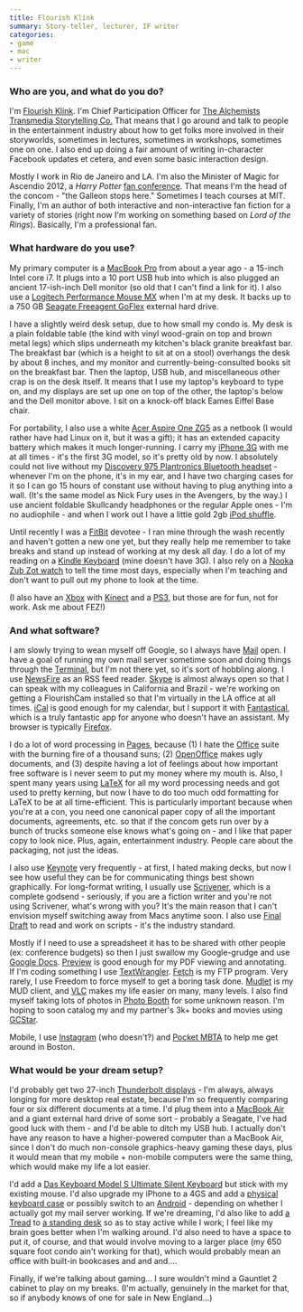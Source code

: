 ```yaml
---
title: Flourish Klink
summary: Story-teller, lecturer, IF writer
categories:
- game
- mac
- writer
---
```


### Who are you, and what do you do?

I'm [Flourish Klink](http://www.madelineklink.com/ "Flourish's website."). I'm Chief Participation Officer for [The Alchemists Transmedia Storytelling Co.](http://www.thealchemists.com/ "A storytelling company.") That means that I go around and talk to people in the entertainment industry about how to get folks more involved in their storyworlds, sometimes in lectures, sometimes in workshops, sometimes one on one. I also end up doing a fair amount of writing in-character Facebook updates et cetera, and even some basic interaction design.

Mostly I work in Rio de Janeiro and LA. I'm also the Minister of Magic for Ascendio 2012, a *Harry Potter* [fan conference](http://www.hp2012.org/ "A Harry Potter conference."). That means I'm the head of the concom - "the Galleon stops here." Sometimes I teach courses at MIT. Finally, I'm an author of both interactive and non-interactive fan fiction for a variety of stories (right now I'm working on something based on *Lord of the Rings*). Basically, I'm a professional fan.

### What hardware do you use?

My primary computer is a [MacBook Pro][macbook-pro] from about a year ago - a 15-inch Intel core i7.  It plugs into a 10 port USB hub into which is also plugged an ancient 17-ish-inch Dell monitor (so old that I can't find a link for it). I also use a [Logitech Performance Mouse MX][performance-mouse-mx] when I'm at my desk. It backs up to a 750 GB [Seagate Freeagent GoFlex][freeagent-goflex] external hard drive. 

I have a slightly weird desk setup, due to how small my condo is. My desk is a plain foldable table (the kind with vinyl wood-grain on top and brown metal legs) which slips underneath my kitchen's black granite breakfast bar. The breakfast bar (which is a height to sit at on a stool) overhangs the desk by about 8 inches, and my monitor and currently-being-consulted books sit on the breakfast bar. Then the laptop, USB hub, and miscellaneous other crap is on the desk itself. It means that I use my laptop's keyboard to type on, and my displays are set up one on top of the other, the laptop's below and the Dell monitor above. I sit on a knock-off black Eames Eiffel Base chair.

For portability, I also use a white [Acer Aspire One ZG5][aspire-one-zg5] as a netbook (I would rather have had Linux on it, but it was a gift); it has an extended capacity battery which makes it much longer-running. I carry my [iPhone 3G][iphone-3g] with me at all times - it's the first 3G model, so it's pretty old by now. I absolutely could not live without my [Discovery 975 Plantronics Bluetooth headset][discovery-975] - whenever I'm on the phone, it's in my ear, and I have two charging cases for it so I can go 15 hours of constant use without having to plug anything into a wall. (It's the same model as Nick Fury uses in the Avengers, by the way.) I use ancient foldable Skullcandy headphones or the regular Apple ones - I'm no audiophile - and when I work out I have a little gold 2gb [iPod shuffle][ipod-shuffle].

Until recently I was a [FitBit][] devotee - I ran mine through the wash recently and haven't gotten a new one yet, but they really help me remember to take breaks and stand up instead of working at my desk all day. I do a lot of my reading on a [Kindle Keyboard][kindle] (mine doesn't have 3G). I also rely on a [Nooka Zub Zot watch][zub-zot-20] to tell the time most days, especially when I'm teaching and don't want to pull out my phone to look at the time.

(I also have an [Xbox][xbox-360] with [Kinect][] and a [PS3][], but those are for fun, not for work. Ask me about FEZ!)

### And what software?

I am slowly trying to wean myself off Google, so I always have [Mail][] open. I have a goal of running my own mail server sometime soon and doing things through the [Terminal][], but I'm not there yet, so it's sort of hobbling along. I use [NewsFire][] as an RSS feed reader. [Skype][] is almost always open so that I can speak with my colleagues in California and Brazil - we're working on getting a FlourishCam installed so that I'm virtually in the LA office at all times. [iCal][] is good enough for my calendar, but I support it with [Fantastical][], which is a truly fantastic app for anyone who doesn't have an assistant. My browser is typically [Firefox][].

I do a lot of word processing in [Pages][], because (1) I hate the [Office][] suite with the burning fire of a thousand suns; (2) [OpenOffice][] makes ugly documents, and (3) despite having a lot of feelings about how important free software is I never seem to put my money where my mouth is. Also, I spent many years using [LaTeX][] for all my word processing needs and got used to pretty kerning, but now I have to do too much odd formatting for LaTeX to be at all time-efficient. This is particularly important because when you're at a con, you need one canonical paper copy of all the important documents, agreements, etc. so that if the concom gets run over by a bunch of trucks someone else knows what's going on - and I like that paper copy to look nice. Plus, again, entertainment industry. People care about the packaging, not just the ideas.

I also use [Keynote][] very frequently - at first, I hated making decks, but now I see how useful they can be for communicating things best shown graphically. For long-format writing, I usually use [Scrivener][], which is a complete godsend - seriously, if you are a fiction writer and you're not using Scrivener, what's wrong with you? It's the main reason that I can't envision myself switching away from Macs anytime soon. I also use [Final Draft][final-draft] to read and work on scripts - it's the industry standard.

Mostly if I need to use a spreadsheet it has to be shared with other people (ex: conference budgets) so then I just swallow my Google-grudge and use [Google Docs][google-docs]. [Preview][] is good enough for my PDF viewing and annotating. If I'm coding something I use [TextWrangler][]. [Fetch][] is my FTP program. Very rarely, I use Freedom to force myself to get a boring task done. [Mudlet][] is my MUD client, and [VLC][] makes my life easier on many, many levels. I also find myself taking lots of photos in [Photo Booth][photo-booth] for some unknown reason. I'm hoping to soon catalog my and my partner's 3k+ books and movies using [GCStar][].

Mobile, I use [Instagram][instagram-ios] (who doesn't?) and [Pocket MBTA][pocket-mbta-ios] to help me get around in Boston.

### What would be your dream setup?

I'd probably get two 27-inch [Thunderbolt displays][thunderbolt-display] - I'm always, always longing for more desktop real estate, because I'm so frequently comparing four or six different documents at a time. I'd plug them into a [MacBook Air][macbook-air] and a giant external hard drive of some sort - probably a Seagate, I've had good luck with them - and I'd be able to ditch my USB hub. I actually don't have any reason to have a higher-powered computer than a MacBook Air, since I don't do much non-console graphics-heavy gaming these days, plus it would mean that my mobile + non-mobile computers were the same thing, which would make my life a lot easier.

I'd add a [Das Keyboard Model S Ultimate Silent Keyboard][model-s-ultimate] but stick with my existing mouse. I'd also upgrade my iPhone to a 4GS and add a [physical keyboard case][bluetooth-sliding-keyboard-case] or possibly switch to an [Android][] - depending on whether I actually got my mail server working. If we're dreaming, I'd also like to add [a Tread][the-tread] to [a standing desk][terra] so as to stay active while I work; I feel like my brain goes better when I'm walking around. I'd also need to have a space to put it, of course, and that would involve moving to a larger place (my 650 square foot condo ain't working for that), which would probably mean an office with built-in bookcases and and and....

Finally, if we're talking about gaming... I sure wouldn't mind a Gauntlet 2 cabinet to play on my breaks. (I'm actually, genuinely in the market for that, so if anybody knows of one for sale in New England...)

[aspire-one-zg5]: http://www.aspireoneuser.com/2008/11/20/review-acer-aspire-one-zg5/ "A small 8.9 inch PC laptop."
[bluetooth-sliding-keyboard-case]: https://www.amazon.com/SANOXY®-Bluetooth-Keyboard-Hardshell-External/dp/B00507H0LA "An iPhone case with a built-in sliding keyboard."
[discovery-975]: https://www.plantronics.com/us/product/discovery-975 "A Bluetooth earpiece."
[fitbit]: http://www.fitbit.com/ "A personal fitness tracking device."
[freeagent-goflex]: https://www.amazon.com/Seagate-FreeAgent-Portable-External-STAA1000100/dp/B003ELOSI2 "A portable USB 2/3 hard drive."
[iphone-3g]: https://en.wikipedia.org/wiki/IPhone_3G "A smartphone."
[ipod-shuffle]: https://www.apple.com/ipod-shuffle/ "A very small music player."
[kindle]: https://www.amazon.com/Kindle-Ereader-ebook-reader/dp/B007HCCNJU "A digital book reader."
[kinect]: https://www.xbox.com/en-US/kinect "An adapter for the Xbox that uses your body as a controller."
[macbook-air]: https://www.apple.com/macbook-air/ "A very thin laptop."
[macbook-pro]: https://www.apple.com/macbook-pro/ "A laptop."
[model-s-ultimate]: https://shop.daskeyboard.com/products/das-keyboard-ultimate-model-s "A USB keyboard with mechanical clicks."
[performance-mouse-mx]: https://www.logitech.com/en-us/product/performance-mouse-mx "A wireless laser mouse."
[ps3]: http://us.playstation.com/PS3/ "A shiny gaming console from Sony."
[terra]: http://www.nextdesks.com/terra "An adjustable desk."
[the-tread]: http://asoft11239.accrisoft.com/treaddesk/products/the-tread/the-tread/ "A treadmill that's part of a standing desk system."
[thunderbolt-display]: https://www.apple.com/displays/ "A Thunderbolt-powered monitor."
[xbox-360]: http://www.xbox.com:80/en-US/Xbox360 "A gaming console."
[zub-zot-20]: http://www.nooka.com/zub-zot-browngold-20-p-289.html "A unique watch."
[android]: https://developers.google.com/android/?csw=1 "A mobile phone platform."
[fantastical]: https://flexibits.com/fantastical "A calendaring app for the Mac."
[fetch]: https://fetchsoftworks.com/ "An FTP/SFTP client for Mac OS X."
[final-draft]: http://store.finaldraft.com/final-draft-10.html "Popular screenwriting software."
[firefox]: https://www.mozilla.org/en-US/firefox/new/ "A cross-platform open-source web browser."
[gcstar]: http://www.gcstar.org/ "A tool for managing media collections."
[google-docs]: https://en.wikipedia.org/wiki/Google_Docs "A web-based office suite."
[ical]: https://en.wikipedia.org/wiki/Calendar_(Apple) "The calendar software included with macOS."
[instagram-ios]: https://itunes.apple.com/us/app/instagram/id389801252 "A photo taking/sharing app."
[keynote]: https://www.apple.com/keynote/ "Presentation software for the Mac."
[latex]: https://www.latex-project.org/ "Typesetting software."
[mail]: https://en.wikipedia.org/wiki/Mail_(application) "The default Mac OS X mail client."
[mudlet]: https://www.mudlet.org/ "A MUD game client."
[newsfire]: http://www.newsfirex.com/ "A feed reader for the Mac."
[office]: https://products.office.com/en-us/home "An office productivity suite."
[openoffice]: http://www.openoffice.org/ "An open-source office suite."
[pages]: https://www.apple.com/pages/ "A Mac word processor and layout tool from Apple."
[photo-booth]: https://en.wikipedia.org/wiki/Photo_Booth "Software to take photos using the built-in camera of recent Macs."
[pocket-mbta-ios]: https://itunes.apple.com/us/app/pocket-mbta/id387175295 "An app for transit times from the Massachusetts Bay Transit Authority."
[preview]: https://en.wikipedia.org/wiki/Preview_(Mac_OS) "An image viewer included with Mac OS X."
[scrivener]: http://literatureandlatte.com/scrivener.php "A Mac text editor aimed at writers."
[skype]: https://www.skype.com/en/ "Voice and video chat software."
[terminal]: https://en.wikipedia.org/wiki/Terminal_(OS_X) "A console application included with Mac OS X."
[textwrangler]: http://www.barebones.com/products/textwrangler/ "A free, powerful text editor for the Mac."
[vlc]: http://www.videolan.org/vlc/ "An open-source media player."
